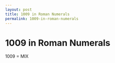 ```yaml
---
layout: post
title: 1009 in Roman Numerals
permalink: 1009-in-roman-numerals
---
```


# 1009 in Roman Numerals

1009 = MIX
